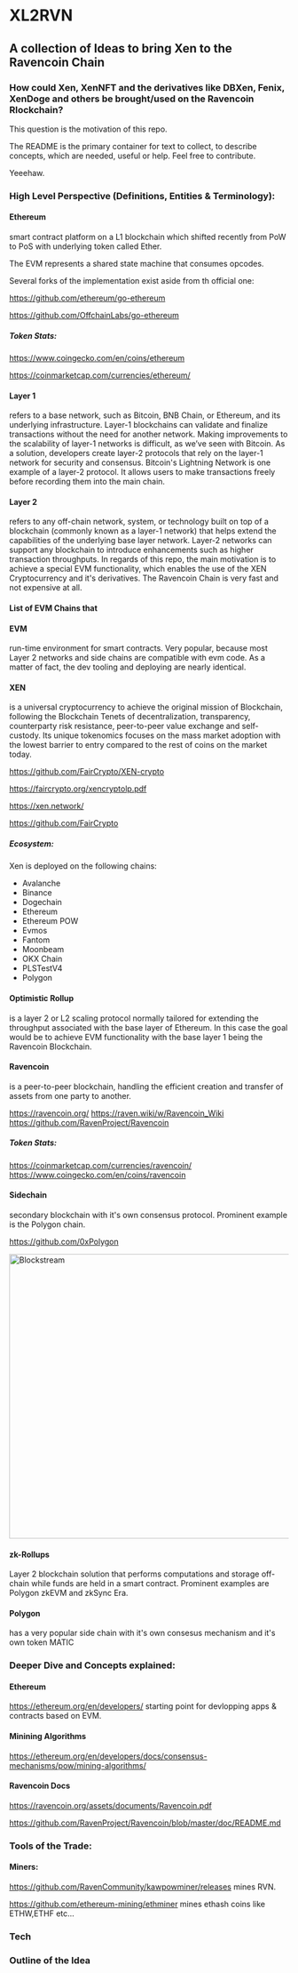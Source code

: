 # XL2RVN
## A collection of Ideas to bring Xen to the Ravencoin Chain


### How could Xen, XenNFT and the derivatives like DBXen, Fenix, XenDoge and others be brought/used on the Ravencoin Rlockchain? 
This question is the motivation of this repo.

The README is the primary container for text to collect, to describe concepts, which are needed, useful or help.
Feel free to contribute.

Yeeehaw.

### High Level Perspective (Definitions, Entities & Terminology):

#### Ethereum 
smart contract platform on a L1 blockchain which shifted recently from PoW to PoS with underlying token called Ether. 


The EVM represents a shared state machine that consumes opcodes. 

Several forks of the implementation exist aside from th official one:

https://github.com/ethereum/go-ethereum

https://github.com/OffchainLabs/go-ethereum

##### Token Stats:

https://www.coingecko.com/en/coins/ethereum

https://coinmarketcap.com/currencies/ethereum/


#### Layer 1 
refers to a base network, such as Bitcoin, BNB Chain, or Ethereum, and its underlying infrastructure. Layer-1 blockchains can validate and finalize transactions without the need for another network. Making improvements to the scalability of layer-1 networks is difficult, as we’ve seen with Bitcoin. As a solution, developers create layer-2 protocols that rely on the layer-1 network for security and consensus. Bitcoin's Lightning Network is one example of a layer-2 protocol. It allows users to make transactions freely before recording them into the main chain.


#### Layer 2 
refers to any off-chain network, system, or technology built on top of a blockchain (commonly known as a layer-1 network) that helps extend the capabilities of the underlying base layer network. Layer-2 networks can support any blockchain to introduce enhancements such as higher transaction throughputs. In regards of this repo, the main motivation is to achieve a special EVM functionality, which enables the use of the XEN Cryptocurrency and it's derivatives. The Ravencoin Chain is very fast and not expensive at all.

#### List of EVM Chains that
#### EVM 
run-time environment for smart contracts. Very popular, because most Layer 2 networks and side chains are compatible with evm code. As a matter of fact, the dev tooling and deploying are nearly identical.  


#### XEN 
is a universal cryptocurrency to
achieve the original mission of Blockchain, following the Blockchain Tenets of
decentralization, transparency, counterparty risk resistance, peer-to-peer
value exchange and self-custody. Its unique tokenomics focuses on the mass
market adoption with the lowest barrier to entry compared to the rest of
coins on the market today.

https://github.com/FairCrypto/XEN-crypto

https://faircrypto.org/xencryptolp.pdf

https://xen.network/

https://github.com/FairCrypto

##### Ecosystem: 

Xen is deployed on the following chains:

* Avalanche	
* Binance	
* Dogechain	
* Ethereum	
* Ethereum POW	
* Evmos	
* Fantom	
* Moonbeam	
* OKX Chain	
* PLSTestV4	
* Polygon



#### Optimistic Rollup 
is a layer 2 or L2 scaling protocol normally tailored for extending the throughput associated with the base layer of Ethereum. In this case the goal would be to achieve EVM functionality with the base layer 1 being the Ravencoin Blockchain.


#### Ravencoin
is a peer-to-peer blockchain, handling the efficient creation and transfer of assets from one party to another.

https://ravencoin.org/
https://raven.wiki/w/Ravencoin_Wiki
https://github.com/RavenProject/Ravencoin

##### Token Stats:
https://coinmarketcap.com/currencies/ravencoin/
https://www.coingecko.com/en/coins/ravencoin



#### Sidechain
secondary blockchain with it's own consensus protocol. Prominent example is the Polygon chain.

https://github.com/0xPolygon

<a title="Gentlejack35, CC BY-SA 4.0 &lt;https://creativecommons.org/licenses/by-sa/4.0&gt;, via Wikimedia Commons" href="https://commons.wikimedia.org/wiki/File:Blockstream.jpg"><img width="512" alt="Blockstream" src="https://upload.wikimedia.org/wikipedia/commons/thumb/e/e9/Blockstream.jpg/512px-Blockstream.jpg"></a>


#### zk-Rollups
Layer 2 blockchain solution that performs computations and storage off-chain while funds are held in a smart contract.
Prominent examples are Polygon zkEVM and zkSync Era.

#### Polygon 
has a very popular side chain with it's own consesus mechanism and it's own token MATIC


### Deeper Dive and Concepts explained:

#### Ethereum 
https://ethereum.org/en/developers/ starting point for devlopping apps & contracts based on EVM.

#### Minining Algorithms

https://ethereum.org/en/developers/docs/consensus-mechanisms/pow/mining-algorithms/

#### Ravencoin Docs

https://ravencoin.org/assets/documents/Ravencoin.pdf

https://github.com/RavenProject/Ravencoin/blob/master/doc/README.md


### Tools of the Trade:

#### Miners:

https://github.com/RavenCommunity/kawpowminer/releases 
mines RVN.

https://github.com/ethereum-mining/ethminer
mines ethash coins like ETHW,ETHF etc...


### Tech

### Outline of the Idea






